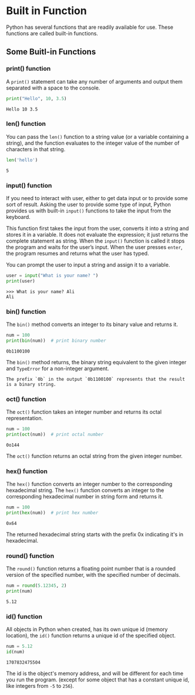 # Built in Function

Python has several functions that are readily available for use. These functions are called built-in functions.

## Some Buitl-in Functions

### print() function

A `print()` statement can take any number of arguments and output them separated with a space to the console.

```py
print("Hello", 10, 3.5)
```

```console
Hello 10 3.5
```

### len() function

You can pass the `len()` function to a string value (or a variable containing a string), and the function evaluates to the integer value of the number of characters in that string.

```py
len('hello')
```

```console
5
```

### input() function

If you need to interact with user, either to get data input or to provide some sort of result. Asking the user to provide some type of input, Python provides us with built-in `input()` functions to take the input from the keyboard.

This function first takes the input from the user, converts it into a string and stores it in a variable. It does not evaluate the expression; it just returns the complete statement as string. When the `input()` function is called it stops the program and waits for the user’s input. When the user presses `enter`, the program resumes and returns what the user has typed.

You can prompt the user to input a string and assign it to a variable.

```py
user = input("What is your name? ")
print(user)
```

```console
>>> What is your name? Ali
Ali
```

### bin() function

The `bin()` method converts an integer to its binary value and returns it.

```py
num = 100
print(bin(num))  # print binary number
```

```console
0b1100100
```

The `bin()` method returns, the binary string equivalent to the given integer and `TypeError` for a non-integer argument.

```{Note}
The prefix `0b` in the output `0b1100100` represents that the result is a binary string.
```

### oct() function

The `oct()` function takes an integer number and returns its octal representation.

```py
num = 100
print(oct(num))  # print octal number
```

```console
0o144
```

The `oct()` function returns an octal string from the given integer number.

### hex() function

The `hex()` function converts an integer number to the corresponding hexadecimal string. The `hex()` function converts an integer to the corresponding hexadecimal number in string form and returns it.

```py
num = 100
print(hex(num))  # print hex number
```

```console
0x64
```

The returned hexadecimal string starts with the prefix 0x indicating it's in hexadecimal.

### round() function

The `round()` function returns a floating point number that is a rounded version of the specified number, with the specified number of decimals.

```py
num = round(5.12345, 2)
print(num)
```

```console
5.12
```

### id() function

All objects in Python when created, has its own unique id (memory location), the `id()` function returns a unique id of the specified object.

```py
num = 5.12
id(num)
```

```console
1707832475504
```

The id is the object's memory address, and will be different for each time you run the program. (except for some object that has a constant unique id, like integers from `-5` to `256`).
